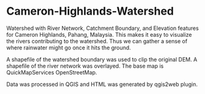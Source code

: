 # Cameron-Highlands-Watershed
Watershed with River Network, Catchment Boundary, and Elevation features for Cameron Highlands, Pahang, Malaysia. This makes it easy to visualize the rivers contributing to the watershed. Thus we can gather a sense of where rainwater might go once it hits the ground.

A shapefile of the watershed boundary was used to clip the original DEM. A shapefile of the river network was overlayed. The base map is QuickMapServices OpenStreetMap.

Data was processed in QGIS and HTML was generated by qgis2web plugin.

